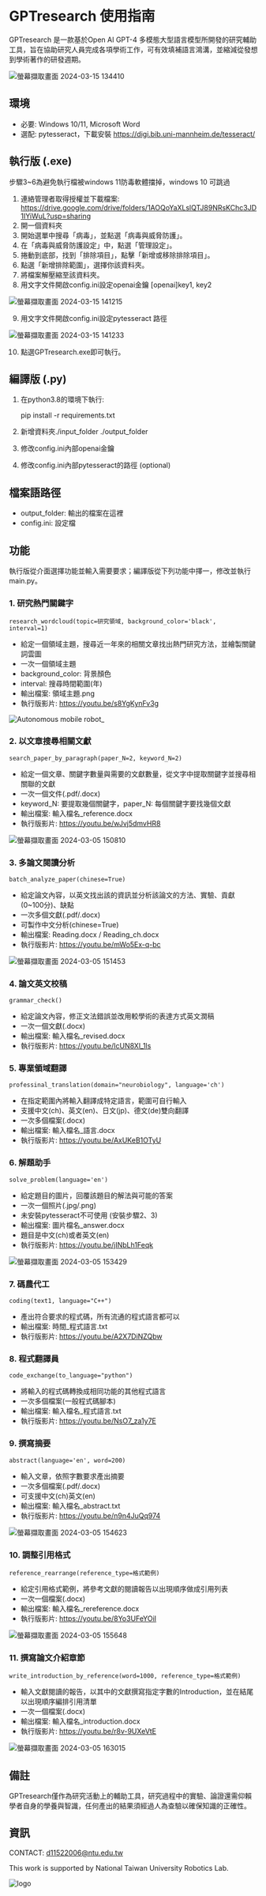 # GPTresearch 使用指南
GPTresearch 是一款基於Open AI GPT-4 多模態大型語言模型所開發的研究輔助工具，旨在協助研究人員完成各項學術工作，可有效填補語言鴻溝，並縮減從發想到學術著作的研發週期。

![螢幕擷取畫面 2024-03-15 134410](https://github.com/Jason0102/GPT-research-executable/assets/57864575/50f2f0e4-02bd-4b7e-9d11-da2fc30c0242)

## 環境
* 必要: Windows 10/11, Microsoft Word
* 選配: pytesseract，下載安裝 https://digi.bib.uni-mannheim.de/tesseract/

## 執行版 (.exe)
步驟3~6為避免執行檔被windows 11防毒軟體擋掉，windows 10 可跳過
1. 連絡管理者取得授權並下載檔案: https://drive.google.com/drive/folders/1AOQoYaXLslQTJ89NRsKChc3JD1IYiWuL?usp=sharing
2. 開一個資料夾
3. 開始選單中搜尋「病毒」，並點選「病毒與威脅防護」。
4. 在「病毒與威脅防護設定」中，點選「管理設定」。
5. 捲動到底部，找到「排除項目」，點擊「新增或移除排除項目」。
6. 點選「新增排除範圍」，選擇你該資料夾。
7. 將檔案解壓縮至該資料夾。
8. 用文字文件開啟config.ini設定openai金鑰 [openai]key1, key2

![螢幕擷取畫面 2024-03-15 141215](https://github.com/Jason0102/GPT-research-executable/assets/57864575/24e01e10-6beb-4a57-9935-7ced28ee3d4c)

   
9. 用文字文件開啟config.ini設定pytesseract 路徑

![螢幕擷取畫面 2024-03-15 141233](https://github.com/Jason0102/GPT-research-executable/assets/57864575/2bf5efd1-113b-49d6-89f4-7251c7a9076a)

10. 點選GPTresearch.exe即可執行。

## 編譯版 (.py) 
1. 在python3.8的環境下執行:
   
    pip install -r requirements.txt
   
2. 新增資料夾./input_folder ./output_folder
3. 修改config.ini內部openai金鑰
4. 修改config.ini內部pytesseract的路徑 (optional)

## 檔案語路徑
* output_folder: 輸出的檔案在這裡
* config.ini: 設定檔

## 功能
執行版從介面選擇功能並輸入需要要求；編譯版從下列功能中擇一，修改並執行main.py。

### 1. 研究熱門關鍵字
    research_wordcloud(topic=研究領域, background_color='black', interval=1)
* 給定一個領域主題，搜尋近一年來的相關文章找出熱門研究方法，並繪製關鍵詞雲圖
* 一次一個領域主題
* background_color: 背景顏色
* interval: 搜尋時間範圍(年)
* 輸出檔案: 領域主題.png
* 執行版影片: https://youtu.be/s8YgKynFv3g

![Autonomous mobile robot_](https://github.com/Jason0102/GPTresearch-executable/assets/57864575/133752e3-40c0-4630-b37c-f354e904ad9c)


### 2. 以文章搜尋相關文獻
    search_paper_by_paragraph(paper_N=2, keyword_N=2)
* 給定一個文章、關鍵字數量與需要的文獻數量，從文字中提取關鍵字並搜尋相關聯的文獻
* 一次一個文件(.pdf/.docx)
* keyword_N: 要提取幾個關鍵字，paper_N: 每個關鍵字要找幾個文獻
* 輸出檔案: 輸入檔名_reference.docx
* 執行版影片: https://youtu.be/wJvj5dmvHR8
    
![螢幕擷取畫面 2024-03-05 150810](https://github.com/Jason0102/GPTresearch-executable/assets/57864575/cbcd7fd6-fdc6-4b15-806b-c470b76fe999)

### 3. 多論文閱讀分析 
    batch_analyze_paper(chinese=True)
* 給定論文內容，以英文找出該的資訊並分析該論文的方法、實驗、貢獻(0~100分)、缺點
* 一次多個文獻(.pdf/.docx)
* 可製作中文分析(chinese=True)
* 輸出檔案: Reading.docx / Reading_ch.docx
* 執行版影片: https://youtu.be/mWo5Ex-q-bc

![螢幕擷取畫面 2024-03-05 151453](https://github.com/Jason0102/GPTresearch-executable/assets/57864575/138dbbfe-f9d2-44bd-80f8-d012702439fd)

### 4. 論文英文校稿 
    grammar_check()
* 給定論文內容，修正文法錯誤並改用較學術的表達方式英文潤稿
* 一次一個文獻(.docx)
* 輸出檔案: 輸入檔名_revised.docx
* 執行版影片: https://youtu.be/IcUN8Xl_1ls

### 5. 專業領域翻譯 
    professinal_translation(domain="neurobiology", language='ch')
* 在指定範圍內將輸入翻譯成特定語言，範圍可自行輸入
* 支援中文(ch)、英文(en)、日文(jp)、德文(de)雙向翻譯
* 一次多個檔案(.docx)
* 輸出檔案: 輸入檔名_語言.docx
* 執行版影片: https://youtu.be/AxUKeB1OTyU
    
### 6. 解題助手 
    solve_problem(language='en')
* 給定題目的圖片，回覆該題目的解法與可能的答案
* 一次一個照片(.jpg/.png)
* 未安裝pytesseract不可使用 (安裝步驟2、3)
* 輸出檔案: 圖片檔名_answer.docx
* 題目是中文(ch)或者英文(en)
* 執行版影片: https://youtu.be/jINbLh1Feqk

![螢幕擷取畫面 2024-03-05 153429](https://github.com/Jason0102/GPTresearch-executable/assets/57864575/fe42e80e-78c7-4b39-bd47-acf2596fb448)

### 7. 碼農代工 
    coding(text1, language="C++")
* 產出符合要求的程式碼，所有流通的程式語言都可以
* 輸出檔案: 時間_程式語言.txt
* 執行版影片: https://youtu.be/A2X7DiNZQbw

### 8. 程式翻譯員 
    code_exchange(to_language="python")
* 將輸入的程式碼轉換成相同功能的其他程式語言
* 一次多個檔案(一般程式碼腳本)
* 輸出檔案: 輸入檔名_程式語言.txt
* 執行版影片: https://youtu.be/NsO7_za1y7E

### 9. 撰寫摘要 
    abstract(language='en', word=200)
* 輸入文章，依照字數要求產出摘要
* 一次多個檔案(.pdf/.docx)
* 可支援中文(ch)英文(en)
* 輸出檔案: 輸入檔名_abstract.txt
* 執行版影片: https://youtu.be/n9n4JuQq974

![螢幕擷取畫面 2024-03-05 154623](https://github.com/Jason0102/GPTresearch-executable/assets/57864575/42773c65-c403-45cd-8bf8-b60c636b593d)


### 10. 調整引用格式 
    reference_rearrange(reference_type=格式範例)
* 給定引用格式範例，將參考文獻的閱讀報告以出現順序做成引用列表
* 一次一個檔案(.docx)
* 輸出檔案: 輸入檔名_rereference.docx
* 執行版影片: https://youtu.be/8Yo3UFeYOiI

![螢幕擷取畫面 2024-03-05 155648](https://github.com/Jason0102/GPTresearch-executable/assets/57864575/6992dc28-d065-48cf-8a45-5623f4bd4b70)

### 11. 撰寫論文介紹章節 
    write_introduction_by_reference(word=1000, reference_type=格式範例)
* 輸入文獻閱讀的報告，以其中的文獻撰寫指定字數的Introduction，並在結尾以出現順序編排引用清單
* 一次一個檔案(.docx)
* 輸出檔案: 輸入檔名_introduction.docx
* 執行版影片: https://youtu.be/r8v-9UXeVtE

![螢幕擷取畫面 2024-03-05 163015](https://github.com/Jason0102/GPTresearch-executable/assets/57864575/3f416f96-6c5d-4c72-98e9-4d9ef44b799f)


## 備註
GPTresearch僅作為研究活動上的輔助工具，研究過程中的實驗、論證還需仰賴學者自身的學養與智識，任何產出的結果須經過人為查驗以確保知識的正確性。

## 資訊
CONTACT: d11522006@ntu.edu.tw

This work is supported by National Taiwan University Robotics Lab.

![logo](https://github.com/Jason0102/GPTresearch-executable/assets/57864575/4c975a44-2ef0-4e48-acdd-b52ec2173000)


    

